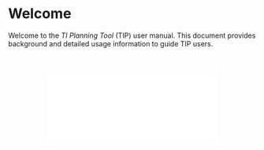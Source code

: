 # Welcome

Welcome to the *TI Planning Tool* (TIP) user manual. This document provides background and detailed usage information to guide TIP users.

<br>
<p align="center">
  <img width="350" height="150" src="_media/logo.svg">
</p>
